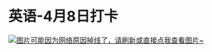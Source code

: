 # 英语-4月8日打卡

[![图片可能因为网络原因掉线了，请刷新或直接点我查看图片~](https://cdn.jsdelivr.net/gh/ylsislove/image-home/test/20210408235203.jpg)](https://cdn.jsdelivr.net/gh/ylsislove/image-home/test/20210408235203.jpg)
